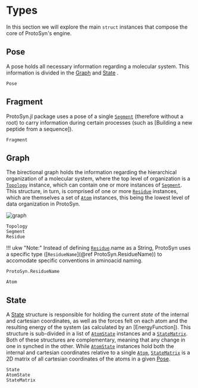 # Types

In this section we will explore the main `struct` instances that compose the core of ProtoSyn's engine.

## Pose

A pose holds all necessary information regarding a molecular system. This information is divided in the [Graph](@ref) and [State](@ref) .
```@docs
Pose
```

## Fragment

ProtoSyn.jl package uses a pose of a single [`Segment`](@ref) (therefore without a root) to carry information during certain processes (such as [Building a new peptide from a sequence]).
```@docs
Fragment
```

## Graph

The birectional graph holds the information regarding the hierarchical organization of a molecular system, where the top level of organization is a [`Topology`](@ref) instance, which can contain one or more instances of [`Segment`](@ref). This structure, in turn, is comprised of one or more [`Residue`](@ref) instances, which are themselves a set of [`Atom`](@ref) instances, this being the lowest level of data organization in ProtoSyn.

![graph](../../assets/ProtoSyn-graph.png)

```@docs
Topology
Segment
Residue
```

!!! ukw "Note:"
    Instead of defining [`Residue`](@ref).name as a String, ProtoSyn uses a specific type ([`ResidueName`](@ref ProtoSyn.ResidueName)) to accomodate specific conventions in aminoacid naming.
```@docs
ProtoSyn.ResidueName
```

```@docs
Atom
```


## State

A [State](@ref) structure is responsible for holding the current _state_ of the internal and cartesian coordinates, as well as the forces felt on each atom and the resulting energy of the system (as calculated by an [EnergyFunction]). This structure is sub-divided in a list of [`AtomState`](@ref) instances and a [`StateMatrix`](@ref). Both of these structures are complementary, meaning that any change in one in synched in the other. While [`AtomState`](@ref) instances hold both the internal and cartesian coordinates relative to a single [`Atom`](@ref), [`StateMatrix`](@ref) is a 2D matrix of all cartesian coordinates of the atoms in a given [Pose](@ref).

```@docs
State
AtomState
StateMatrix
```